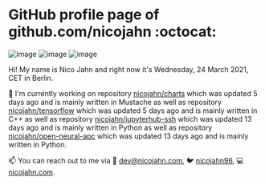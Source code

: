 # GitHub profile page of <!-- github -->github.com/nicojahn<!-- github --> :octocat:

![image](https://img.shields.io/badge/in%20progress%20since-aug.%201996-blue?style=flat) ![image](https://img.shields.io/badge/runs%20on-caffeine-brown?style=flat&logo=buy-me-a-coffee&logoColor=brown) ![image](https://img.shields.io/badge/homepage-blank-white?style=flat&?link=https://nicojahn.com&link=https://nicojahn.com)

Hi! My name is <!-- name -->Nico Jahn<!-- name --> and right now it's <!-- date -->Wednesday, 24 March 2021, CET<!-- date --> in <!-- city -->Berlin<!-- city -->.

🔭 I'm currently working on <!-- projects -->repository [nicojahn/charts](https://github.com/nicojahn/charts) which was updated 5 days ago and is mainly written in Mustache as well as repository [nicojahn/tensorflow](https://github.com/nicojahn/tensorflow) which was updated 5 days ago and is mainly written in C++ as well as repository [nicojahn/jupyterhub-ssh](https://github.com/nicojahn/jupyterhub-ssh) which was updated 13 days ago and is mainly written in Python as well as repository [nicojahn/open-neural-apc](https://github.com/nicojahn/open-neural-apc) which was updated 13 days ago and is mainly written in Python<!-- projects -->.

📫 You can reach out to me via <!-- contact -->:email: dev@nicojahn.com, :bird: [nicojahn96](https://twitter.com/nicojahn96), :computer: [nicojahn.com](https://nicojahn.com)<!-- contact -->.
